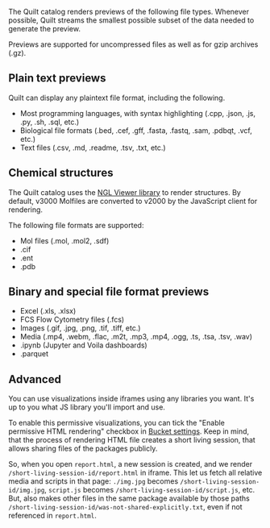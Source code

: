 <!-- markdownlint-disable -->

The Quilt catalog renders previews of the following file types.
Whenever possible, Quilt streams the smallest possible subset of the data
needed to generate the preview.

Previews are supported for uncompressed files as well as for gzip archives (.gz).

## Plain text previews
Quilt can display any plaintext file format, including the following. 

* Most programming languages, with syntax highlighting
(.cpp, .json, .js, .py, .sh,  .sql, etc.)
* Biological file formats (.bed, .cef, .gff, .fasta, .fastq, .sam, .pdbqt, .vcf, etc.)
* Text files (.csv, .md, .readme, .tsv, .txt, etc.)

## Chemical structures
The Quilt catalog uses the [NGL Viewer library](https://github.com/nglviewer/ngl) to render structures.
By default, v3000 Molfiles are converted to v2000 by the JavaScript client for rendering.

The following file formats are supported:
* Mol files (.mol, .mol2, .sdf)
* .cif
* .ent
* .pdb

## Binary and special file format previews
* Excel (.xls, .xlsx)
* FCS Flow Cytometry files (.fcs)
* Images (.gif, .jpg, .png, .tif, .tiff, etc.)
* Media (.mp4, .webm, .flac, .m2t, .mp3, .mp4, .ogg, .ts, .tsa, .tsv, .wav)
* .ipynb (Jupyter and Voila dashboards)
* .parquet

## Advanced

You can use visualizations inside iframes using any libraries you want.
It's up to you what JS library you'll import and use.

To enable this permissive visualizations, you can tick the "Enable permissive HTML rendering" checkbox in [Bucket settings](/catalog/admin#buckets). Keep in mind, that the process of rendering HTML file creates a short living session, that allows sharing files of the packages publicly.

So, when you open `report.html`, a new session is created, and we render `/short-living-session-id/report.html` in iframe. This let us fetch all relative media and scripts in that page: `./img.jpg` becomes `/short-living-session-id/img.jpg`, `script.js` becomes `/short-living-session-id/script.js`, etc. But, also makes other files in the same package available by those paths `/short-living-session-id/was-not-shared-explicitly.txt`, even if not referenced in `report.html`.
